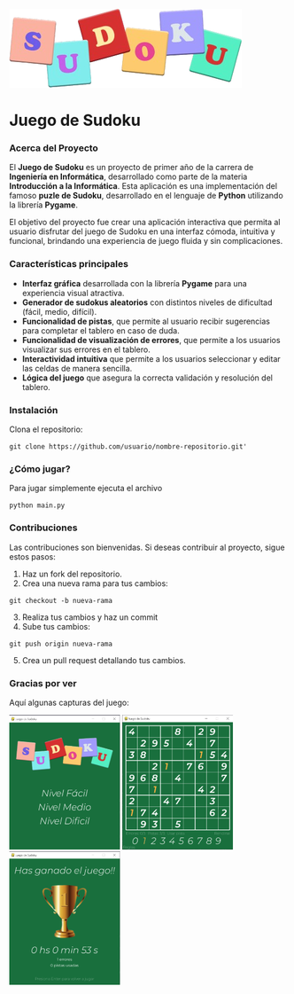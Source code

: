 ![Título](imagenes/Titulo.png)

# Juego de Sudoku

### Acerca del Proyecto
El **Juego de Sudoku** es un proyecto de primer año de la carrera de **Ingeniería en Informática**, desarrollado como parte de la materia **Introducción a la Informática**. Esta aplicación es una implementación del famoso **puzle de Sudoku**, desarrollado en el lenguaje de **Python** utilizando la librería **Pygame**.

El objetivo del proyecto fue crear una aplicación interactiva que permita al usuario disfrutar del juego de Sudoku en una interfaz cómoda, intuitiva y funcional, brindando una experiencia de juego fluida y sin complicaciones.

### Características principales
- **Interfaz gráfica** desarrollada con la librería **Pygame** para una experiencia visual atractiva.
- **Generador de sudokus aleatorios** con distintos niveles de dificultad (fácil, medio, difícil).
- **Funcionalidad de pistas**, que permite al usuario recibir sugerencias para completar el tablero en caso de duda.
- **Funcionalidad de visualización de errores**, que permite a los usuarios visualizar sus errores en el tablero.
- **Interactividad intuitiva** que permite a los usuarios seleccionar y editar las celdas de manera sencilla.
- **Lógica del juego** que asegura la correcta validación y resolución del tablero.

### Instalación
Clona el repositorio:
  ```
  git clone https://github.com/usuario/nombre-repositorio.git'
  ```

### ¿Cómo jugar?
Para jugar simplemente ejecuta el archivo
  ```
  python main.py
  ```
   
### Contribuciones
Las contribuciones son bienvenidas. Si deseas contribuir al proyecto, sigue estos pasos:
1. Haz un fork del repositorio.
2. Crea una nueva rama para tus cambios:
  ```
  git checkout -b nueva-rama
  ```
3. Realiza tus cambios y haz un commit
4. Sube tus cambios:
  ```
  git push origin nueva-rama
  ```
5. Crea un pull request detallando tus cambios.

### Gracias por ver
Aquí algunas capturas del juego:
<div>
  <img alt="pantalla-inicio" src="ImagenesRM/inicio.png" width="200"/>
  <img alt="pantalla-juego" src="ImagenesRM/sudoku.png" width="200"/>
  <img alt="pantalla-final" src="ImagenesRM/final.png" width="200"/>
</div>
